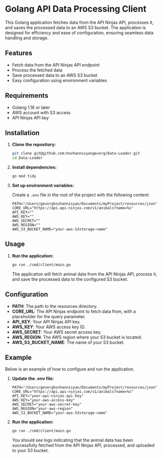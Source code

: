 # Golang API Data Processing Client

This Golang application fetches data from the API Ninjas API, processes it, and saves the processed data to an AWS S3 bucket. The application is designed for efficiency and ease of configuration, ensuring seamless data handling and storage.

## Features

- Fetch data from the API Ninjas API endpoint
- Process the fetched data
- Save processed data to an AWS S3 bucket
- Easy configuration using environment variables

## Requirements

- Golang 1.16 or later
- AWS account with S3 access
- API Ninjas API key

## Installation

1. **Clone the repository:**

    ```sh
    git clone git@github.com:hovhannisyangevorg/Data-Loader.git
    cd Data-Loader
    ```

2. **Install dependencies:**

    ```sh
    go mod tidy
    ```

3. **Set up environment variables:**

    Create a `.env` file in the root of the project with the following content:

    ```dotenv
    PATH="/Users/gevorghovhannisyan/Documents/myProject/resources/json"
    CORE_URL="https://api.api-ninjas.com/v1/animals?name=%s"
    API_KEY=""
    AWS_KEY=""
    AWS_SECRET=""
    AWS_REGION=""
    AWS_S3_BUCKET_NAME="your-aws-S3storage-name"
    ```

## Usage

1. **Run the application:**

    ```sh
    go run ./cmd/client/main.go
    ```

    The application will fetch animal data from the API Ninjas API, process it, and save the processed data to the configured S3 bucket.

## Configuration

- **PATH**: The path to the resources directory.
- **CORE_URL**: The API Ninjas endpoint to fetch data from, with a placeholder for the query parameter.
- **API_KEY**: Your API Ninjas API key.
- **AWS_KEY**: Your AWS access key ID.
- **AWS_SECRET**: Your AWS secret access key.
- **AWS_REGION**: The AWS region where your S3 bucket is located.
- **AWS_S3_BUCKET_NAME**: The name of your S3 bucket.

## Example

Below is an example of how to configure and run the application.

1. **Update the .env file:**

    ```dotenv
    PATH="/Users/gevorghovhannisyan/Documents/myProject/resources/json"
    CORE_URL="https://api.api-ninjas.com/v1/animals?name=%s"
    API_KEY="your-api-ninjas-api-key"
    AWS_KEY="your-aws-access-key"
    AWS_SECRET="your-aws-secret-key"
    AWS_REGION="your-aws-region"
    AWS_S3_BUCKET_NAME="your-aws-S3storage-name"
    ```

2. **Run the application:**

    ```sh
    go run ./cmd/client/main.go
    ```

     You should see logs indicating that the animal data has been successfully fetched from the API Ninjas API, processed, and uploaded to your S3 bucket.
